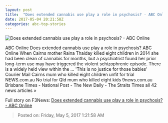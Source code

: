 ```yaml
---
layout: post
title:  "Does extended cannabis use play a role in psychosis? - ABC Online"
date: 2017-05-04 20:21:58Z
categories: abc-top-stories
---
```


![Does extended cannabis use play a role in psychosis? - ABC Online](http://www.abc.net.au/news/image/8492954-1x1-700x700.jpg)

ABC Online Does extended cannabis use play a role in psychosis? ABC Online When Cairns mother Raina Thaiday killed eight children in 2014 she had been clean of cannabis for months, but a psychiatrist found her prior long-term use may have triggered the violent schizophrenic episode. There is a widely held view within the ... 'This is no justice for those babies' Courier Mail Cairns mum who killed eight children unfit for trial NEWS.com.au No trial for Qld mum who killed eight kids 9news.com.au Brisbane Times - National Post - The New Daily - The Straits Times all 42 news articles »


Full story on F3News: [Does extended cannabis use play a role in psychosis? - ABC Online](http://www.f3nws.com/n/cmQWQC)

> Posted on: Friday, May 5, 2017 1:21:58 AM
